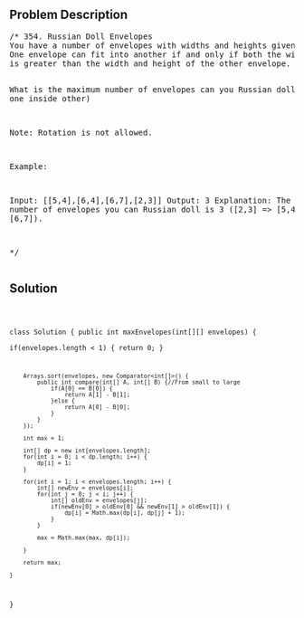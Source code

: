 <!--
<style>
  body { font-family: Arial, sans-serif; }
  .container { max-width: 100%; margin: auto; padding: 20px; }
  .comment-block { background-color: #f9f9f9; padding: 10px; border-left: 5px solid #ccc; max-width: 50%; margin: auto;}
  .code-block { background-color: #f4f4f4; padding: 10px; border: 1px solid #ddd; }
</style>
-->

<div class='container'>
<h2>Problem Description</h2>
<div class='comment-block'>
<pre>
/* 354. Russian Doll Envelopes
You have a number of envelopes with widths and heights given as a pair of integers (w, h). 
One envelope can fit into another if and only if both the width and height of one envelope 
is greater than the width and height of the other envelope.

What is the maximum number of envelopes can you Russian doll? (put one inside other)

Note:
Rotation is not allowed.

Example:

Input: [[5,4],[6,4],[6,7],[2,3]]
Output: 3 
Explanation: The maximum number of envelopes you can Russian doll is 3 ([2,3] => [5,4] => [6,7]).

*/
</pre>
</div>

<h2>Solution</h2>
<div class='code-block'>
<pre><code class='language-java'>

class Solution {
    public int maxEnvelopes(int[][] envelopes) {   
        if(envelopes.length < 1) {
            return 0;
        }
        
        Arrays.sort(envelopes, new Comparator<int[]>() {
            public int compare(int[] A, int[] B) {//From small to large
                if(A[0] == B[0]) {
                    return A[1] - B[1];
                }else {
                    return A[0] - B[0];
                }
            }
        });
        
        int max = 1;
        
        int[] dp = new int[envelopes.length];
        for(int i = 0; i < dp.length; i++) {
            dp[i] = 1;
        }
            
        for(int i = 1; i < envelopes.length; i++) {
            int[] newEnv = envelopes[i];
            for(int j = 0; j < i; j++) {
                int[] oldEnv = envelopes[j];
                if(newEnv[0] > oldEnv[0] && newEnv[1] > oldEnv[1]) {
                    dp[i] = Math.max(dp[i], dp[j] + 1);
                }
            }
            
            max = Math.max(max, dp[i]);
            
        }
        
        return max;
        
    }
}</code></pre>
</div>
</div>
